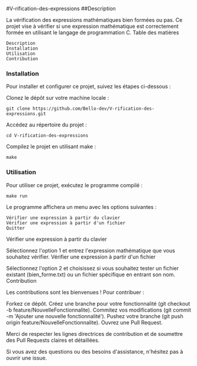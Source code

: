 #V-rification-des-expressions
##Description

La vérification des expressions mathématiques bien formées ou pas. Ce projet vise à vérifier si une expression mathématique est correctement formée en utilisant le langage de programmation C.
Table des matières

    Description
    Installation
    Utilisation
    Contribution

### Installation

Pour installer et configurer ce projet, suivez les étapes ci-dessous :

  Clonez le dépôt sur votre machine locale :

    git clone https://github.com/Bello-dev/V-rification-des-expressions.git

Accédez au répertoire du projet :

    cd V-rification-des-expressions

Compilez le projet en utilisant make :

    make

### Utilisation

Pour utiliser ce projet, exécutez le programme compilé :

    make run

Le programme affichera un menu avec les options suivantes :

    Vérifier une expression à partir du clavier
    Vérifier une expression à partir d'un fichier
    Quitter

Vérifier une expression à partir du clavier

Sélectionnez l'option 1 et entrez l'expression mathématique que vous souhaitez vérifier.
Vérifier une expression à partir d'un fichier

Sélectionnez l'option 2 et choisissez si vous souhaitez tester un fichier existant (bien_forme.txt) ou un fichier spécifique en entrant son nom.
Contribution

Les contributions sont les bienvenues ! Pour contribuer :

  Forkez ce dépôt.
    Créez une branche pour votre fonctionnalité (git checkout -b feature/NouvelleFonctionnalite).
    Commitez vos modifications (git commit -m 'Ajouter une nouvelle fonctionnalité').
    Pushez votre branche (git push origin feature/NouvelleFonctionnalite).
    Ouvrez une Pull Request.

Merci de respecter les lignes directrices de contribution et de soumettre des Pull Requests claires et détaillées.

Si vous avez des questions ou des besoins d'assistance, n'hésitez pas à ouvrir une issue.
